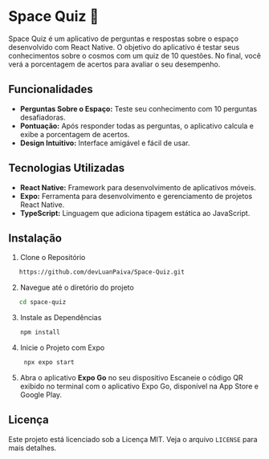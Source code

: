 # Space Quiz 🚀

Space Quiz é um aplicativo de perguntas e respostas sobre o espaço desenvolvido com React Native. O objetivo do aplicativo é testar seus conhecimentos sobre o cosmos com um quiz de 10 questões. No final, você verá a porcentagem de acertos para avaliar o seu desempenho.

## Funcionalidades
- **Perguntas Sobre o Espaço:** Teste seu conhecimento com 10 perguntas desafiadoras.
- **Pontuação:** Após responder todas as perguntas, o aplicativo calcula e exibe a porcentagem de acertos.
- **Design Intuitivo:** Interface amigável e fácil de usar.

## Tecnologias Utilizadas
- **React Native:** Framework para desenvolvimento de aplicativos móveis.
- **Expo:** Ferramenta para desenvolvimento e gerenciamento de projetos React Native.
- **TypeScript:** Linguagem que adiciona tipagem estática ao JavaScript.

## Instalação
1. Clone o Repositório
```bash
   https://github.com/devLuanPaiva/Space-Quiz.git
   ```
2. Navegue até o diretório do projeto
```bash
   cd space-quiz
   ```
3. Instale as Dependências
   ```bash
   npm install
   ```
4. Inicie o Projeto com Expo
   ```bash
    npx expo start
   ```
5. Abra o aplicativo **Expo Go** no seu dispositivo
   Escaneie o código QR exibido no terminal com o aplicativo Expo Go, disponível na App Store e Google Play.

## Licença
   Este projeto está licenciado sob a Licença MIT. Veja o arquivo `LICENSE` para mais detalhes.